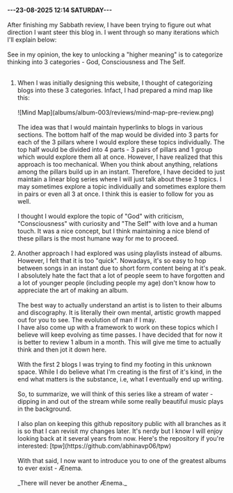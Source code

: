 <b>---23-08-2025 12:14 SATURDAY---</b>
<br/><br/>
After finishing my Sabbath review, I have been trying to figure out what direction I want steer this blog in. I went through so many iterations which I'll explain below:
<br/><br/>
See in my opinion, the key to unlocking a "higher meaning" is to categorize thinking into 3 categories - God, Consciousness and The Self. 
<br/><br/>
<ol>
<li> When I was initially designing this website, I thought of categorizing blogs into these 3 categories. Infact, I had prepared a mind map like this:
<br/><br/>
![Mind Map](albums/album-003/reviews/mind-map-pre-review.png)
<br/><br/>
The idea was that I would maintain hyperlinks to blogs in various sections. The bottom half of the map would be divided into 3 parts for each of the 3 pillars where I would explore these topics individually. The top half would be divided into 4 parts - 3 pairs of pillars and 1 group which would explore them all at once. However, I have realized that this approach is too mechanical. When you think about anything, relations among the pillars build up in an instant. Therefore, I have decided to just maintain a linear blog series where I will just talk about these 3 topics. I may sometimes explore a topic individually and sometimes explore them in pairs or even all 3 at once. I think this is easier to follow for you as well.
<br/><br/>
I thought I would explore the topic of "God" with criticism, "Consciousness" with curiosity and "The Self" with love and a human touch. It was a nice concept, but I think maintaining a nice blend of these pillars is the most humane way for me to proceed.</li><br/>
<li> Another approach I had explored was using playlists instead of albums. However, I felt that it is too "quick". Nowadays, it's so easy to hop between songs in an instant due to short form content being at it's peak. I absolutely hate the fact that a lot of people seem to have forgotten and a lot of younger people (including people my age) don't know how to appreciate the art of making an album.
<br/><br/>
The best way to actually understand an artist is to listen to their albums and discography. It is literally their own mental, artistic growth mapped out for you to see. The evolution of man if I may.</li></ul>
I have also come up with a framework to work on these topics which I believe will keep evolving as time passes. I have decided that for now it is better to review 1 album in a month. This will give me time to actually think and then jot it down here.
<br/><br/>
With the first 2 blogs I was trying to find my footing in this unknown space. While I do believe what I'm creating is the first of it's kind, in the end what matters is the substance, i.e, what I eventually end up writing.
<br/><br/>
So, to summarize, we will think of this series like a stream of water - dipping in and out of the stream while some really beautiful music plays in the background.
<br/><br/>
I also plan on keeping this github repository public with all branches as it is so that I can revisit my changes later. It's nerdy but I know I will enjoy looking back at it several years from now. Here's the repository if you're interested: [tpw](https://github.com/abhinavp06/tpw)
<br/><br/>
With that said, I now want to introduce you to one of the greatest albums to ever exist - Ænema.
<br/><br/>
_There will never be another Ænema._

